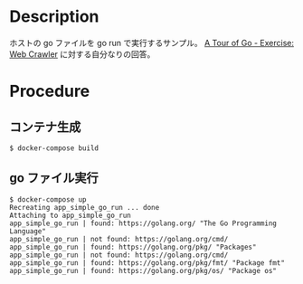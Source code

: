 # Description

ホストの go ファイルを go run で実行するサンプル。
[A Tour of Go - Exercise: Web Crawler](https://go-tour-jp.appspot.com/concurrency/10) に対する自分なりの回答。

# Procedure

## コンテナ生成

```
$ docker-compose build
```

## go ファイル実行

```
$ docker-compose up
Recreating app_simple_go_run ... done
Attaching to app_simple_go_run
app_simple_go_run | found: https://golang.org/ "The Go Programming Language"
app_simple_go_run | not found: https://golang.org/cmd/
app_simple_go_run | found: https://golang.org/pkg/ "Packages"
app_simple_go_run | not found: https://golang.org/cmd/
app_simple_go_run | found: https://golang.org/pkg/fmt/ "Package fmt"
app_simple_go_run | found: https://golang.org/pkg/os/ "Package os"
```
